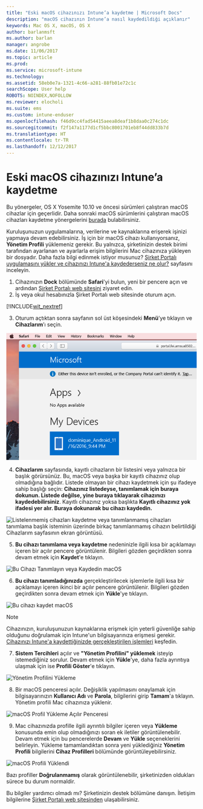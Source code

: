 ```yaml
---
title: "Eski macOS cihazınızı Intune’a kaydetme | Microsoft Docs"
description: "macOS cihazının Intune’a nasıl kaydedildiği açıklanır"
keywords: Mac OS X, macOS, OS X
author: barlanmsft
ms.author: barlan
manager: angrobe
ms.date: 11/06/2017
ms.topic: article
ms.prod: 
ms.service: microsoft-intune
ms.technology: 
ms.assetid: 58eb0e7a-1321-4c66-a281-88fb01e72c1c
searchScope: User help
ROBOTS: NOINDEX,NOFOLLOW
ms.reviewer: elocholi
ms.suite: ems
ms.custom: intune-enduser
ms.openlocfilehash: f46d9cc4fad54415aeea8deaf1b8daa0c274c1dc
ms.sourcegitcommit: f2f147a1177d1cf5bbc8001701eb8f44dd833b7d
ms.translationtype: HT
ms.contentlocale: tr-TR
ms.lasthandoff: 12/12/2017
---
```

# <a name="enroll-your-legacy-macos-device-in-intune"></a>Eski macOS cihazınızı Intune’a kaydetme

Bu yönergeler, OS X Yosemite 10.10 ve öncesi sürümleri çalıştıran macOS cihazlar için geçerlidir. Daha sonraki macOS sürümlerini çalıştıran macOS cihazları kaydetme yönergelerini [burada](enroll-your-device-in-intune-macos-cp.md) bulabilirsiniz.

Kuruluşunuzun uygulamalarına, verilerine ve kaynaklarına erişerek işinizi yapmaya devam edebilirsiniz. İş için bir macOS cihazı kullanıyorsanız, __Yönetim Profili__ yüklemeniz gerekir. Bu yalnızca, şirketinizin destek birimi tarafından ayarlanan ve ayarlarla erişim bilgilerini Mac cihazınıza yükleyen bir dosyadır. Daha fazla bilgi edinmek istiyor musunuz? [Şirket Portalı uygulamasını yükler ve cihazınızı Intune'a kaydederseniz ne olur?](what-happens-if-you-install-the-company-portal-app-and-enroll-your-device-in-intune-ios.md) sayfasını inceleyin.

1. Cihazınızın __Dock__ bölümünde __Safari__'yi bulun, yeni bir pencere açın ve ardından [Şirket Portalı web sitesini](https://portal.manage.microsoft.com#HelpDeskDialog) ziyaret edin.
2. İş veya okul hesabınızla Şirket Portalı web sitesinde oturum açın.

  [!INCLUDE[wit_nextref](includes/end-user-password-guidance.md)]

3. Oturum açtıktan sonra sayfanın sol üst köşesindeki **Menü**’ye tıklayın ve **Cihazlarım**’ı seçin.

 ![Henüz herhangi bir uygulamanın yüklenemeyeceğini gösteren web portalı ve altında Cihazlarım düğmesi ile web portalı giriş sayfasının ekran görüntüsü.](./media/macOS_enroll_001_landing_page.png)

4. __Cihazlarım__ sayfasında, kayıtlı cihazların bir listesini veya yalnızca bir başlık görürsünüz. Bu, macOS veya başka bir kayıtlı cihazınız olup olmadığına bağlıdır. Listede olmayan bir cihazı kaydetmek için şu ifadeye sahip başlığı seçin: __Cihazınız listedeyse, tanımlamak için buraya dokunun. Listede değilse, yine buraya tıklayarak cihazınızı kaydedebilirsiniz__. Kayıtlı cihazınız yoksa başlıkta **Kayıtlı cihazınız yok ifadesi yer alır. Buraya dokunarak bu cihazı kaydedin.**

  ![Listelenmemiş cihazları kaydetme veya tanımlanmamış cihazları tanımlama başlık isteminin üzerinde birkaç tanımlanmamış cihazın belirtildiği Cihazlarım sayfasının ekran görüntüsü.](./media/macOS_enroll_002_tap_here_banner.png)

5. __Bu cihazı tanımlama veya kaydetme__ nedeninizle ilgili kısa bir açıklamayı içeren bir açılır pencere görüntülenir. Bilgileri gözden geçirdikten sonra devam etmek için __Kaydet__'e tıklayın.

 ![Bu Cihazı Tanımlayın veya Kaydedin macOS](./media/macOS_enroll_003_IDenroll_popup.png)

6. __Bu cihazı tanımladığınızda__ gerçekleştirilecek işlemlerle ilgili kısa bir açıklamayı içeren ikinci bir açılır pencere görüntülenir. Bilgileri gözden geçirdikten sonra devam etmek için __Yükle__'ye tıklayın.

 ![Bu cihazı kaydet macOS](./media/macOS_enroll_004_enroll_popup.png)

  > [!NOTE]
  > Cihazınızın, kuruluşunuzun kaynaklarına erişmek için yeterli güvenliğe sahip olduğunu doğrulamak için Intune'un bilgisayarınıza erişmesi gerekir. [Cihazınızı Intune'a kaydettiğinizde gerçekleştirilen işlemleri](what-happens-if-you-install-the-Company-Portal-app-and-enroll-your-device-in-intune-ios.md) keşfedin.

7. __Sistem Tercihleri__ açılır ve __"Yönetim Profilini" yüklemek__ isteyip istemediğiniz sorulur. Devam etmek için __Yükle__'ye, daha fazla ayrıntıya ulaşmak için ise __Profili Göster__'e tıklayın.

 ![Yönetim Profilini Yükleme](./media/macOS_enroll_005_sysprefs_mgmt_profile.png)

8. Bir macOS penceresi açılır. Değişiklik yapılmasını onaylamak için bilgisayarınızın __Kullanıcı Adı__ ve __Parola__, bilgilerini girip __Tamam__'a tıklayın. Yönetim profili Mac cihazınıza yüklenir.

 ![macOS Profil Yükleme Açılır Penceresi](./media/macOS_enroll_006_sysprefs_admin_login.png)

9. Mac cihazınızda profille ilgili ayrıntılı bilgiler içeren veya __Yükleme__ konusunda emin olup olmadığınızı soran ek iletiler görüntülenebilir. Devam etmek için bu pencerelerde __Devam__ ve __Yükle__ seçeneklerini belirleyin. Yükleme tamamlandıktan sonra yeni yüklediğiniz __Yönetim Profili__ bilgilerini __Cihaz Profilleri__ bölümünde görüntüleyebilirsiniz.

 ![macOS Profili Yüklendi](./media/macOS_enroll_007_sysprefs_installed_profile.png)

Bazı profiller **Doğrulanmamış** olarak görüntülenebilir, şirketinizden oldukları sürece bu durum normaldir.

Bu bilgiler yardımcı olmadı mı? Şirketinizin destek bölümüne danışın. İletişim bilgilerine [Şirket Portalı web sitesinden](https://portal.manage.microsoft.com#HelpDeskDialog) ulaşabilirsiniz.

